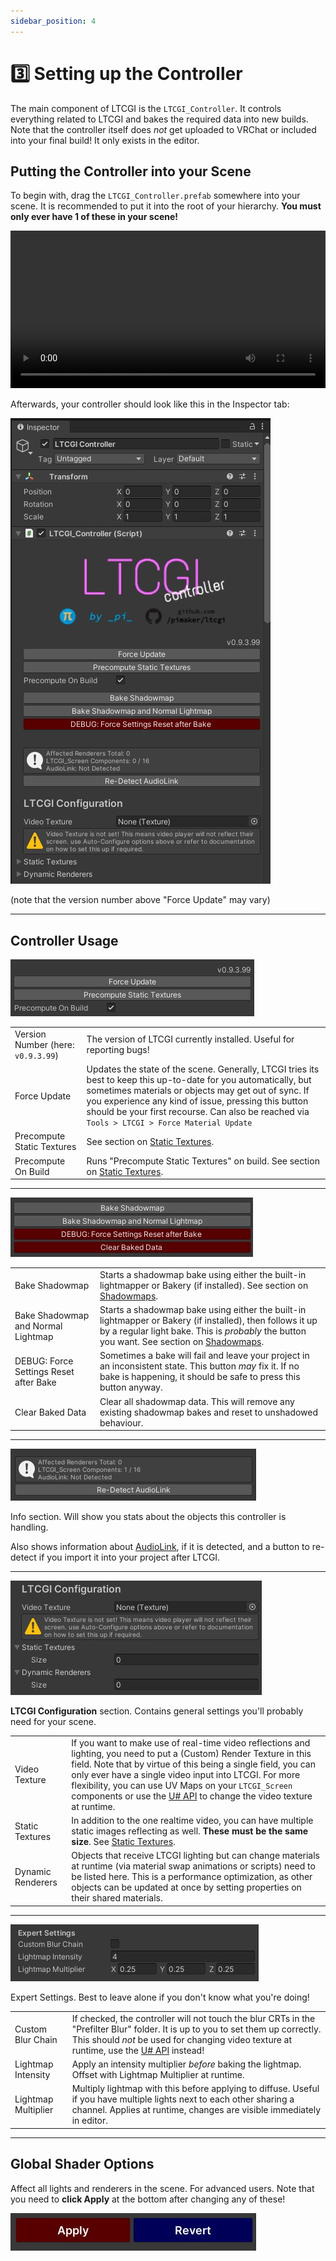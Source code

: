 ```yaml
---
sidebar_position: 4
---
```


# 3️⃣ Setting up the Controller

The main component of LTCGI is the `LTCGI_Controller`. It controls everything related to LTCGI and bakes the required data into new builds. Note that the controller itself does _not_ get uploaded to VRChat or included into your final build! It only exists in the editor.

## Putting the Controller into your Scene

To begin with, drag the `LTCGI_Controller.prefab` somewhere into your scene. It is recommended to put it into the root of your hierarchy. **You must only ever have 1 of these in your scene!**

<video controls loop width="100%">
  <source src="/vid/drag_in_controller.webm"/>
</video>

Afterwards, your controller should look like this in the Inspector tab:

![LTCGI controller after installation](../../img/ltcgi_controller_base.jpg)

(note that the version number above "Force Update" may vary)

---

## Controller Usage

![LTCGI controller section 1](../../img/ltcgi_controller_section_1.jpg)

| | |
|-|-|
| Version Number (here: `v0.9.3.99`) | The version of LTCGI currently installed. Useful for reporting bugs! |
| Force Update | Updates the state of the scene. Generally, LTCGI tries its best to keep this up-to-date for you automatically, but sometimes materials or objects may get out of sync. If you experience any kind of issue, pressing this button should be your first recourse. Can also be reached via `Tools > LTCGI > Force Material Update` |
| Precompute Static Textures | See section on [Static Textures](/Advanced/Static_Textures). |
| Precompute On Build | Runs "Precompute Static Textures" on build. See section on [Static Textures](/Advanced/Static_Textures). |

---

![LTCGI controller section 2](../../img/ltcgi_controller_section_2.jpg)

| | |
|-|-|
| Bake Shadowmap | Starts a shadowmap bake using either the built-in lightmapper or Bakery (if installed). See section on [Shadowmaps](/Advanced/Shadowmaps). |
| Bake Shadowmap and Normal Lightmap | Starts a shadowmap bake using either the built-in lightmapper or Bakery (if installed), then follows it up by a regular light bake. This is _probably_ the button you want. See section on [Shadowmaps](/Advanced/Shadowmaps). |
| DEBUG: Force Settings Reset after Bake | Sometimes a bake will fail and leave your project in an inconsistent state. This button _may_ fix it. If no bake is happening, it should be safe to press this button anyway. |
| Clear Baked Data | Clear all shadowmap data. This will remove any existing shadowmap bakes and reset to unshadowed behaviour. |

---

![LTCGI controller section 3](../../img/ltcgi_controller_section_3.jpg)

Info section. Will show you stats about the objects this controller is handling.

Also shows information about [AudioLink](/Advanced/Audiolink), if it is detected, and a button to re-detect if you import it into your project after LTCGI.

---

![LTCGI controller section 4](../../img/ltcgi_controller_section_4.jpg)

**LTCGI Configuration** section. Contains general settings you'll probably need for your scene.

| | |
|-|-|
| Video Texture | If you want to make use of real-time video reflections and lighting, you need to put a (Custom) Render Texture in this field. Note that by virtue of this being a single field, you can only ever have a single video input into LTCGI. For more flexibility, you can use UV Maps on your `LTCGI_Screen` components or use the [U# API](/Advanced/Udon_Sharp_API) to change the video texture at runtime. |
| Static Textures | In addition to the one realtime video, you can have multiple static images reflecting as well. **These must be the same size**. See [Static Textures](/Advanced/Static_Textures). |
| Dynamic Renderers | Objects that receive LTCGI lighting but can change materials at runtime (via material swap animations or scripts) need to be listed here. This is a performance optimization, as other objects can be updated at once by setting properties on their shared materials. |

---

![LTCGI controller section 5](../../img/ltcgi_controller_section_5.jpg)

Expert Settings. Best to leave alone if you don't know what you're doing!

| | |
|-|-|
| Custom Blur Chain | If checked, the controller will not touch the blur CRTs in the "Prefilter Blur" folder. It is up to you to set them up correctly. This should _not_ be used for changing video texture at runtime, use the [U# API](/Advanced/Udon_Sharp_API) instead! |
| Lightmap Intensity | Apply an intensity multiplier *before* baking the lightmap. Offset with Lightmap Multiplier at runtime. |
| Lightmap Multiplier | Multiply lightmap with this before applying to diffuse. Useful if you have multiple lights next to each other sharing a channel. Applies at runtime, changes are visible immediately in editor. |

---

## Global Shader Options

Affect all lights and renderers in the scene. For advanced users. Note that you need to **click Apply** at the bottom after changing any of these!

![Click Apply](../../img/ltcgi_controller_apply_revert.jpg)